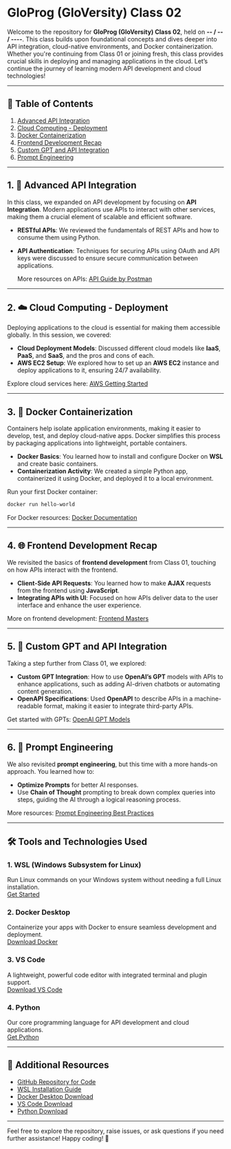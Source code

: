 # GloProg (GloVersity) Class 02

Welcome to the repository for **GloProg (GloVersity) Class 02**, held on **-- / -- / ----**. This class builds upon foundational concepts and dives deeper into API integration, cloud-native environments, and Docker containerization. Whether you're continuing from Class 01 or joining fresh, this class provides crucial skills in deploying and managing applications in the cloud. Let’s continue the journey of learning modern API development and cloud technologies!

---

## 📝 Table of Contents
1. [Advanced API Integration](#advanced-api-integration)
2. [Cloud Computing - Deployment](#cloud-computing---deployment)
3. [Docker Containerization](#docker-containerization)
4. [Frontend Development Recap](#frontend-development-recap)
5. [Custom GPT and API Integration](#custom-gpt-and-api-integration)
6. [Prompt Engineering](#prompt-engineering)

---

## 1. 📡 Advanced API Integration

In this class, we expanded on API development by focusing on **API Integration**. Modern applications use APIs to interact with other services, making them a crucial element of scalable and efficient software.

- **RESTful APIs**: We reviewed the fundamentals of REST APIs and how to consume them using Python.
- **API Authentication**: Techniques for securing APIs using OAuth and API keys were discussed to ensure secure communication between applications.
  
  More resources on APIs: [API Guide by Postman](https://learning.postman.com/docs/getting-started/introduction/)

---

## 2. ☁️ Cloud Computing - Deployment

Deploying applications to the cloud is essential for making them accessible globally. In this session, we covered:

- **Cloud Deployment Models**: Discussed different cloud models like **IaaS**, **PaaS**, and **SaaS**, and the pros and cons of each.
- **AWS EC2 Setup**: We explored how to set up an **AWS EC2** instance and deploy applications to it, ensuring 24/7 availability.

Explore cloud services here: [AWS Getting Started](https://aws.amazon.com/getting-started/)

---

## 3. 🐳 Docker Containerization

Containers help isolate application environments, making it easier to develop, test, and deploy cloud-native apps. Docker simplifies this process by packaging applications into lightweight, portable containers.

- **Docker Basics**: You learned how to install and configure Docker on **WSL** and create basic containers.
- **Containerization Activity**: We created a simple Python app, containerized it using Docker, and deployed it to a local environment.

Run your first Docker container:
```bash
docker run hello-world
```

For Docker resources: [Docker Documentation](https://docs.docker.com/get-started/)

---

## 4. 🌐 Frontend Development Recap

We revisited the basics of **frontend development** from Class 01, touching on how APIs interact with the frontend.

- **Client-Side API Requests**: You learned how to make **AJAX** requests from the frontend using **JavaScript**.
- **Integrating APIs with UI**: Focused on how APIs deliver data to the user interface and enhance the user experience.

More on frontend development: [Frontend Masters](https://frontendmasters.com/)

---

## 5. 🤖 Custom GPT and API Integration

Taking a step further from Class 01, we explored:

- **Custom GPT Integration**: How to use **OpenAI’s GPT** models with APIs to enhance applications, such as adding AI-driven chatbots or automating content generation.
- **OpenAPI Specifications**: Used **OpenAPI** to describe APIs in a machine-readable format, making it easier to integrate third-party APIs.

Get started with GPTs: [OpenAI GPT Models](https://beta.openai.com/)

---

## 6. 🧠 Prompt Engineering

We also revisited **prompt engineering**, but this time with a more hands-on approach. You learned how to:

- **Optimize Prompts** for better AI responses.
- Use **Chain of Thought** prompting to break down complex queries into steps, guiding the AI through a logical reasoning process.
  
More resources: [Prompt Engineering Best Practices](https://openai.com/blog/prompt-engineering)

---

## 🛠️ Tools and Technologies Used

### 1. **WSL (Windows Subsystem for Linux)**
Run Linux commands on your Windows system without needing a full Linux installation.  
[Get Started](https://learn.microsoft.com/en-us/windows/wsl/install)

### 2. **Docker Desktop**
Containerize your apps with Docker to ensure seamless development and deployment.  
[Download Docker](https://www.docker.com/products/docker-desktop/)

### 3. **VS Code**
A lightweight, powerful code editor with integrated terminal and plugin support.  
[Download VS Code](https://code.visualstudio.com/Download)

### 4. **Python**
Our core programming language for API development and cloud applications.  
[Get Python](https://www.python.org/downloads/)

---

## 🔗 Additional Resources

- [GitHub Repository for Code](https://github.com/GloVersity/Q1-Cloud-Native-Modern-AI-Python)
- [WSL Installation Guide](https://learn.microsoft.com/en-us/windows/wsl/install)
- [Docker Desktop Download](https://www.docker.com/products/docker-desktop/)
- [VS Code Download](https://code.visualstudio.com/Download)
- [Python Download](https://www.python.org/downloads/)

---

Feel free to explore the repository, raise issues, or ask questions if you need further assistance! Happy coding! 🎉